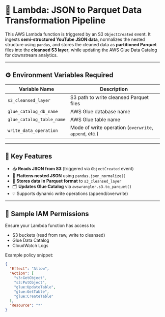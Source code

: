 # 🔄 Lambda: JSON to Parquet Data Transformation Pipeline

This AWS Lambda function is triggered by an S3 `ObjectCreated` event. It ingests **semi-structured YouTube JSON data**, normalizes the nested structure using `pandas`, and stores the cleaned data as **partitioned Parquet** files into the **cleansed S3 layer**, while updating the AWS Glue Data Catalog for downstream analytics.

---


## ⚙️ Environment Variables Required

| Variable Name                  | Description                                            |
|-------------------------------|--------------------------------------------------------|
| `s3_cleansed_layer`           | S3 path to write cleansed Parquet files               |
| `glue_catalog_db_name`        | AWS Glue database name                                |
| `glue_catalog_table_name`     | AWS Glue table name                                   |
| `write_data_operation`        | Mode of write operation (`overwrite`, `append`, etc.) |

---

## 🧠 Key Features

- 📥 **Reads JSON from S3** (triggered via `ObjectCreated` event)
- 🧹 **Flattens nested JSON** using `pandas.json_normalize()`
- 💾 **Stores data in Parquet format** to `s3_cleansed_layer`
- 🗂️ **Updates Glue Catalog** via `awswrangler.s3.to_parquet()`
- 💡 Supports dynamic write operations (append/overwrite)

---

## 🧪 Sample IAM Permissions

Ensure your Lambda function has access to:
- S3 buckets (read from raw, write to cleansed)
- Glue Data Catalog
- CloudWatch Logs

Example policy snippet:

```json
{
  "Effect": "Allow",
  "Action": [
    "s3:GetObject",
    "s3:PutObject",
    "glue:UpdateTable",
    "glue:GetTable",
    "glue:CreateTable"
  ],
  "Resource": "*"
}
